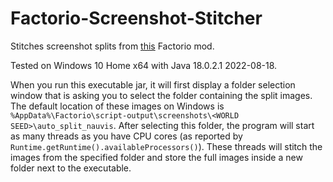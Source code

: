 # Factorio-Screenshot-Stitcher
Stitches screenshot splits from [this](https://mods.factorio.com/mod/FacAutoScreenshot) Factorio mod.

Tested on Windows 10 Home x64 with Java 18.0.2.1 2022-08-18.

When you run this executable jar, it will first display a folder selection window that is asking you to select the folder containing the split images. The default location of these images on Windows is `%AppData%\Factorio\script-output\screenshots\<WORLD SEED>\auto_split_nauvis`. After selecting this folder, the program will start as many threads as you have CPU cores (as reported by `Runtime.getRuntime().availableProcessors()`). These threads will stitch the images from the specified folder and store the full images inside a new folder next to the executable.
